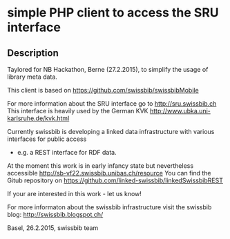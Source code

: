 simple PHP client to access the SRU interface
========================================================================================

Description
-----------

Taylored for NB Hackathon, Berne (27.2.2015), to simplify the usage of library meta data.
 
This client is based on https://github.com/swissbib/swissbibMobile

For more information about the SRU interface go to http://sru.swissbib.ch 
This interface is heavily used by the German KVK http://www.ubka.uni-karlsruhe.de/kvk.html


Currently swissbib is developing a linked data infrastructure with various interfaces for public access  
- e.g. a REST interface for RDF data.

 At the moment this work is in early infancy state but nevertheless accessible 
http://sb-vf22.swissbib.unibas.ch/resource
You can find the Gitub repository on 
https://github.com/linked-swissbib/linkedSwissbibREST

If your are interested in this work - let us know!



For more informaton about the swissbib infrastructure visit the swissbib blog: http://swissbib.blogspot.ch/ 



Basel, 26.2.2015, swissbib team

